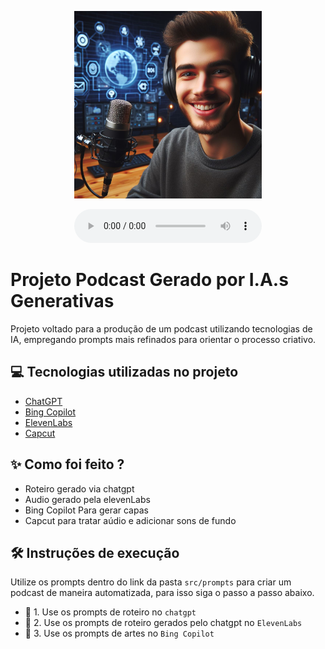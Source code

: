 ﻿<p align="center">
<img 
    src="./output/_7a99fd18-5322-4896-8ed5-7221fc171f4d.jpg"
    width="300"
/>

<p align="center">

</p>

<div align="center">
    <audio src="output/AUDIOPODCASTAUDIOPODCAST.MP3" controls title="Podcast"></audio>
</div>

# Projeto Podcast Gerado por I.A.s Generativas


Projeto voltado para a produção de um podcast utilizando tecnologias de IA, empregando prompts mais refinados para orientar o processo criativo.

## 💻 Tecnologias utilizadas no projeto

- [ChatGPT](https://chat.openai.com/) 
- [Bing Copilot](https://www.bing.com/chat)
- [ElevenLabs](https://beta.elevenlabs.io/)
- [Capcut](https://www.capcut.com/pt-br/)

## ✨ Como foi feito ?

- Roteiro gerado via chatgpt
- Audio gerado pela elevenLabs
- Bing Copilot Para gerar capas
- Capcut para tratar aúdio e adicionar sons de fundo


## 🛠️ Instruções de execução

Utilize os prompts dentro do link da pasta `src/prompts` para criar um podcast de maneira automatizada, para isso siga o passo a passo abaixo.

- 🤖 1. Use os prompts de roteiro no `chatgpt`
- 🤖 2. Use os prompts de roteiro gerados pelo chatgpt no  `ElevenLabs`
- 🤖 3. Use os prompts de artes no `Bing Copilot`


